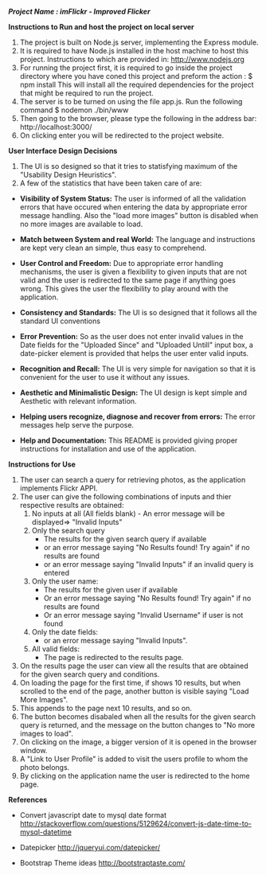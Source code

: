 ***Project	Name	: imFlickr - Improved Flicker***

**Instructions to Run and host the project on local server**


1) The project is built on Node.js server, implementing the Express module. 
2) It is required to have Node.js installed in the host machine to host this project. Instructions to which are provided in:
		http://www.nodejs.org
3) For running the project first, it is required to go inside the project directory where you have coned this project
    and preform the action :
		$ npm install
   This will install all the required dependencies for the project that might be required to run the project.
4) The server is to be turned on using the file app.js. Run the following command
		$ nodemon ./bin/www
5) Then going to the browser, please type the following in the address bar:
		http://localhost:3000/
6) On clicking enter you will be redirected to the project website.

**User Interface Design Decisions**

1) The UI is so designed so that it tries to statisfying maximum of the "Usability Design Heuristics".
2) A few of the statistics that have been taken care of are:
	
- **Visibility of System Status:** The user is informed of all the validation errors that have occured 
	    when entering the data by appropriate error message handling. Also the "load more images" button
	    is disabled when no more images are available to load.
	
- **Match between System and real World:** The language and instructions are kept very clean an simple,
	    thus easy to comprehend.
	
- **User Control and Freedom:** Due to appropriate error handling mechanisms, the user is given a flexibility
	    to given inputs that are not valid and the user is redirected to the same page if anything goes wrong.
	    This gives the user the flexibility to play around with the application.
	
- **Consistency and Standards:** The UI is so designed that it follows all the standard UI conventions
	
- **Error Prevention:** So as the user does not enter invalid values in the Date fields for the "Uploaded Since"
	   and "Uploaded Untill" input box, a date-picker element is provided that helps the user enter valid inputs.
	
- **Recognition and Recall:** The UI is very simple for navigation so that it is convenient for the user to use 
	   it without any issues.
	
- **Aesthetic and Minimalistic Design:** The UI design is kept simple and Aesthetic with relevant information.
	
- **Helping users recognize, diagnose and recover from errors:** The error messages help serve the purpose.
	
- **Help and Documentation:** This README is provided giving proper instructions for installation and use of the 
	    application.

**Instructions for Use**

1) The user can search a query for retrieving photos, as the application implements Flickr APPI.
2) The user can give the following combinations of inputs and thier respective results are obtained:
	1. No inputs at all (All fields blank) - An error message will be displayed=> "Invalid Inputs"
	2. Only the search query 
		- The results for the given search query if available
		- or an error message saying "No Results found! Try again" if no results are found
		- or an error message saying "Invalid Inputs" if an invalid query is entered
	3. Only the user name:
		- The results for the given user if available
		- Or an error message saying "No Results found! Try again" if no results are found
		- Or an error message saying "Invalid Username" if user is not found
	4. Only the date fields:
	 	- or an error message saying "Invalid Inputs".
	5. All valid fields: 
		- The page is redirected to the results page.
3) On the results page the user can view all the results that are obtained for the given search query and conditions.
4) On loading the page for the first time, if shows 10 results, but when scrolled to the end of the page, another button
	is visible saying "Load More Images".
5) This appends to the page next 10 results, and so on.
6) The button becomes disabaled when all the results for the given search query is returned, and the message on the button
	changes to "No more images to load".
7) On clicking on the image, a bigger version of it is opened in the browser window.
8) A "Link to User Profile" is added to visit the users profile to whom the photo belongs.
7) By clicking on the application name the user is redirected to the home page.

**References**
- Convert javascript date to mysql date format
http://stackoverflow.com/questions/5129624/convert-js-date-time-to-mysql-datetime

- Datepicker
http://jqueryui.com/datepicker/

- Bootstrap Theme ideas
http://bootstraptaste.com/
